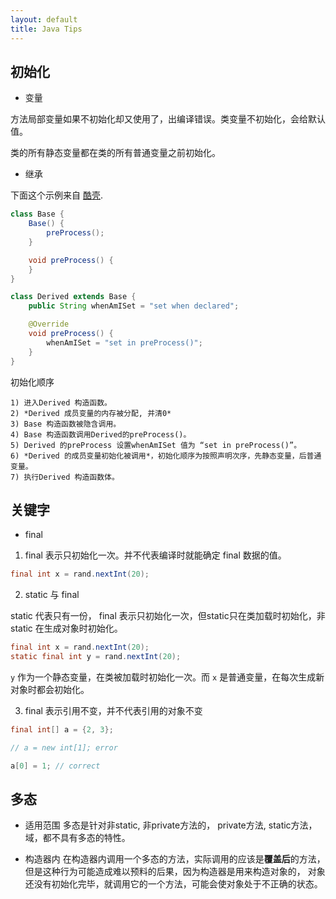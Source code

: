 ```yaml
---
layout: default
title: Java Tips
---
```



## 初始化

* 变量

方法局部变量如果不初始化却又使用了，出编译错误。类变量不初始化，会给默认值。

类的所有静态变量都在类的所有普通变量之前初始化。

* 继承

下面这个示例来自 [酷壳](http://coolshell.cn/articles/1106.html).

```java
class Base {
	Base() {
		preProcess();
	}

	void preProcess() {
	}
}

class Derived extends Base {
	public String whenAmISet = "set when declared";

	@Override
	void preProcess() {
		whenAmISet = "set in preProcess()";
	}
}
```

初始化顺序

```
1) 进入Derived 构造函数。
2) *Derived 成员变量的内存被分配, 并清0*
3) Base 构造函数被隐含调用。
4) Base 构造函数调用Derived的preProcess()。
5) Derived 的preProcess 设置whenAmISet 值为 “set in preProcess()”。
6) *Derived 的成员变量初始化被调用*，初始化顺序为按照声明次序，先静态变量，后普通变量。
7) 执行Derived 构造函数体。
```

## 关键字

* final

1) final 表示只初始化一次。并不代表编译时就能确定 final 数据的值。

```java
final int x = rand.nextInt(20);
```

2) static 与 final

static 代表只有一份， final 表示只初始化一次，但static只在类加载时初始化，非 static 在生成对象时初始化。

```java
final int x = rand.nextInt(20);
static final int y = rand.nextInt(20);
```

`y` 作为一个静态变量，在类被加载时初始化一次。而 `x` 是普通变量，在每次生成新对象时都会初始化。 

3) final 表示引用不变，并不代表引用的对象不变 

```java
final int[] a = {2, 3};

// a = new int[1]; error

a[0] = 1; // correct
```


## 多态

* 适用范围
多态是针对非static, 非private方法的， private方法, static方法，域，都不具有多态的特性。

* 构造器内
在构造器内调用一个多态的方法，实际调用的应该是**覆盖后**的方法，但是这种行为可能造成难以预料的后果，因为构造器是用来构造对象的，
对象还没有初始化完毕，就调用它的一个方法，可能会使对象处于不正确的状态。
